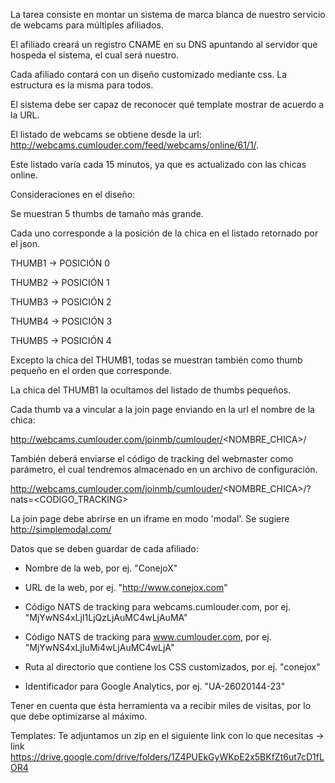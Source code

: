 La tarea consiste en
montar un sistema de marca blanca de nuestro servicio de webcams para múltiples afiliados.

El afiliado creará un
registro CNAME en su DNS apuntando al servidor que hospeda el sistema, el cual será nuestro.


Cada afiliado contará
con un diseño customizado mediante css. La estructura es la misma para todos.

El sistema debe ser
capaz de reconocer qué template mostrar de acuerdo a la URL.


El listado de webcams
se obtiene desde la url: http://webcams.cumlouder.com/feed/webcams/online/61/1/.

Este listado varía cada
15 minutos, ya que es actualizado con las chicas online.



Consideraciones en el
diseño:


Se muestran 5 thumbs
de tamaño más grande.

Cada uno corresponde
a la posición de la chica en el listado retornado por el json.


THUMB1 -> POSICIÓN 0

THUMB2 -> POSICIÓN 1

THUMB3 -> POSICIÓN 2

THUMB4 -> POSICIÓN 3

THUMB5 -> POSICIÓN 4


Excepto la chica del
THUMB1, todas se muestran también como thumb pequeño en el orden que corresponde.

La chica del THUMB1
la ocultamos del listado de thumbs pequeños.


Cada thumb va a vincular
a la join page enviando en la url el nombre de la chica:


http://webcams.cumlouder.com/joinmb/cumlouder/<NOMBRE_CHICA>/



También deberá enviarse
el código de tracking del webmaster como parámetro, el cual tendremos almacenado en un archivo de configuración.


http://webcams.cumlouder.com/joinmb/cumlouder/<NOMBRE_CHICA>/?nats=<CODIGO_TRACKING>



La join page debe abrirse
en un iframe en modo 'modal'. Se sugiere http://simplemodal.com/



Datos que se deben guardar
de cada afiliado:


- Nombre de la web,
  por ej. "ConejoX"

- URL de la web, por
  ej. "http://www.conejox.com"

- Código NATS de tracking
  para webcams.cumlouder.com,
  por ej. "MjYwNS4xLjI1LjQzLjAuMC4wLjAuMA"

- Código NATS de tracking
  para www.cumlouder.com,
  por ej. "MjYwNS4xLjIuMi4wLjAuMC4wLjA"

- Ruta al directorio
  que contiene los CSS customizados, por ej. "conejox"

- Identificador para
  Google Analytics, por ej. "UA-26020144-23"


Tener en cuenta que
ésta herramienta va a recibir miles de visitas, por lo que debe optimizarse al máximo.


Templates: Te adjuntamos
un zip en el siguiente link con lo que necesitas ->
link https://drive.google.com/drive/folders/1Z4PUEkGyWKpE2x5BKfZt6ut7cD1fLOR4